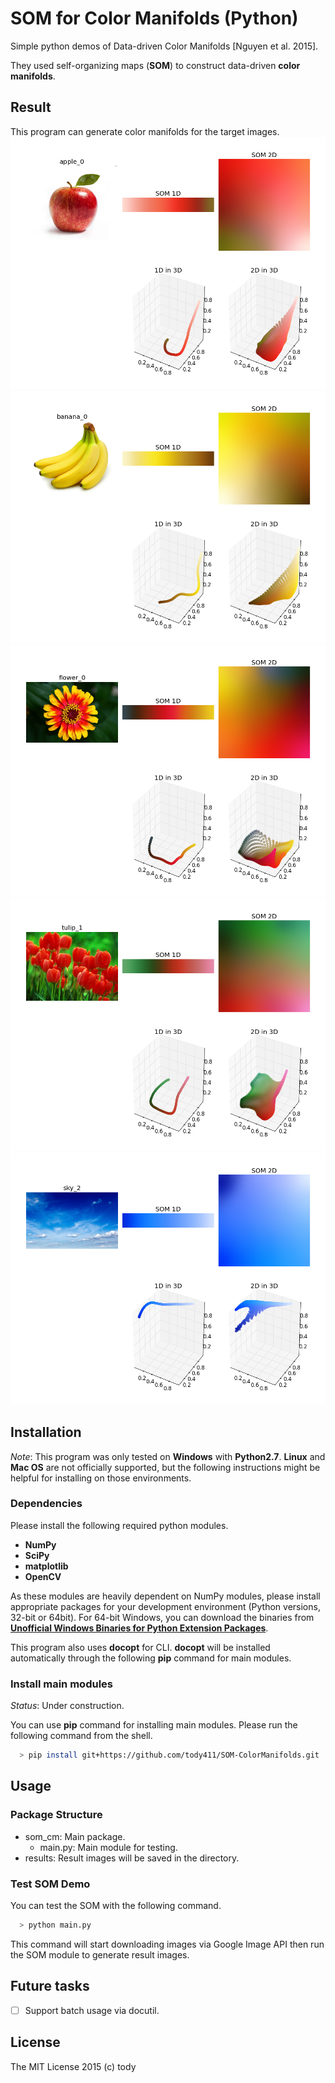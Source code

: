 
SOM for Color Manifolds (Python)
====

Simple python demos of Data-driven Color Manifolds [Nguyen et al. 2015].

They used self-organizing maps (**SOM**) to construct data-driven **color manifolds**.

## Result
This program can generate color manifolds for the target images.
![apple_0](results/apple_0.png)
![banana_0](results/banana_0.png)
![flower_0](results/flower_0.png)
![tulip_1](results/tulip_1.png)
![sky_2](results/sky_2.png)

## Installation

*Note*: This program was only tested on **Windows** with **Python2.7**.
**Linux** and **Mac OS** are not officially supported,
but the following instructions might be helpful for installing on those environments.

### Dependencies
Please install the following required python modules.

* **NumPy**
* **SciPy**
* **matplotlib**
* **OpenCV**

As these modules are heavily dependent on NumPy modules, please install appropriate packages for your development environment (Python versions, 32-bit or 64bit).
For 64-bit Windows, you can download the binaries from [**Unofficial Windows Binaries for Python Extension Packages**](http://www.lfd.uci.edu/~gohlke/pythonlibs/).

This program also uses **docopt** for CLI.
**docopt** will be installed automatically through the following **pip** command for main modules.

### Install main modules
*Status*: Under construction.

You can use **pip** command for installing main modules.
Please run the following command from the shell.

``` bash
  > pip install git+https://github.com/tody411/SOM-ColorManifolds.git
```

## Usage
### Package Structure
* som_cm: Main package.
    - main.py: Main module for testing.
* results: Result images will be saved in the directory.

### Test SOM Demo
You can test the SOM with the following command.
``` bash
  > python main.py
```

This command will start downloading images via Google Image API then run the SOM module to generate result images.

<!-- ## API Document

API document will be managed by [doxygen](http://www.stack.nl/~dimitri/doxygen/) framework.
Online version is provided in the following link:
* [**inversetoon API Document**](http://tody411.github.io/InverseToon/index.html) (html)

For a local copy, please use the following doxygen command from *doxygen* directory.
``` bash
  > doxygen doxygen_config
``` -->

## Future tasks

* [ ] Support batch usage via docutil.

## License

The MIT License 2015 (c) tody